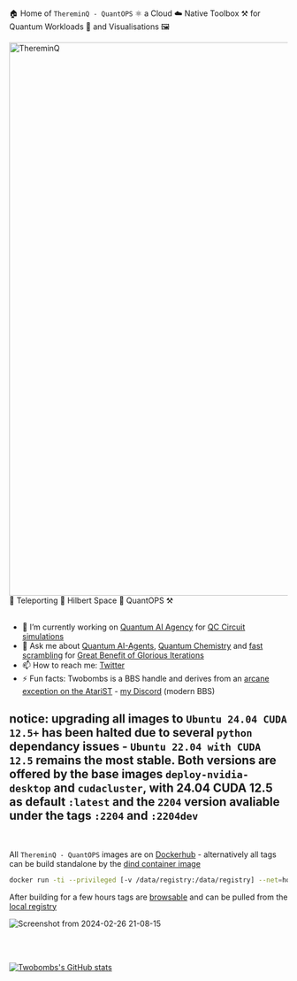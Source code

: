 🏠 Home of `ThereminQ - QuantOPS` ⚛️ a Cloud ☁️ Native Toolbox ⚒️ for Quantum Workloads 👷 and Visualisations 🖼️ 

<img width="1000" alt="ThereminQ" src="https://github.com/twobombs/thereminq-tensors/assets/12692227/a299e650-6513-43d1-afab-ba036aa5e12e">
🧭 Teleporting 🌊 Hilbert Space 🌌 QuantOPS ⚒️

<br>
<br>

- 🔭 I’m currently working on [Quantum AI Agency](https://github.com/twobombs/thereminq-llama) for [QC Circuit simulations](https://github.com/twobombs/thereminq-tensors?tab=readme-ov-file#ollama-open-interpreter-agentops-stack-for-coding-solutions)
- 💬 Ask me about [Quantum AI-Agents](https://github.com/twobombs/thereminq-tensors?tab=readme-ov-file#ollama-open-interpreter-agentops-stack-for-coding-solutions), [Quantum Chemistry](https://github.com/twobombs/thereminq-llama/tree/main) and [fast scrambling](https://youtu.be/5NhJT8rtrOM?si=T28ePIyrzEnLlbxX) for [Great Benefit of Glorious Iterations](https://youtu.be/6Y08Tt51HDQ?si=bhZs23zwc_Atm5dI)
- 📫 How to reach me: [Twitter](https://twitter.com/twobombs)
- ⚡ Fun facts: Twobombs is a BBS handle and derives from an [arcane exception on the AtariST](https://en.wikipedia.org/wiki/Bomb_(icon)#Atari_ST_TOS) - [my Discord](https://discord.gg/wG3gV6zP) (modern BBS)

## notice: upgrading all images to `Ubuntu 24.04 CUDA 12.5+` has been halted due to several `python` dependancy issues - `Ubuntu 22.04 with CUDA 12.5` remains the most stable. Both versions are offered by the base images `deploy-nvidia-desktop` and `cudacluster`, with 24.04 CUDA 12.5 as default `:latest` and the `2204` version avaliable under the tags `:2204` and `:2204dev`
<br>

All `ThereminQ - QuantOPS` images are on [Dockerhub](https://hub.docker.com/u/twobombs) - alternatively all tags can be build standalone by the [dind container image](https://github.com/twobombs/twobombs/tree/main) 
```bash
docker run -ti --privileged [-v /data/registry:/data/registry] --net=host twobombs/twobombs bash buildall.sh [reponame.sh]
````

After building for a few hours tags are [browsable](http://localhost) and can be pulled from the [local registry](http://localhost:5000)

![Screenshot from 2024-02-26 21-08-15](https://github.com/twobombs/twobombs/assets/12692227/6d12d38b-7441-4435-a94d-de860e46dc24)

<br>
<br>

[![Twobombs's GitHub stats](https://github-readme-stats.vercel.app/api?username=twobombs&theme=city_lights&show_icons=true)](https://github.com/anuraghazra/github-readme-stats)


<!--
**twobombs/twobombs** is a ✨ _special_ ✨ repository because its `README.md` (this file) appears on your GitHub profile.

Here are some ideas to get you started:

- 🔭 I’m currently working on ...
- 🌱 I’m currently learning ...
- 👯 I’m looking to collaborate on ...
- 🤔 I’m looking for help with ...
- 💬 Ask me about ...
- 📫 How to reach me: ...
- 😄 Pronouns: ...
- ⚡ Fun fact: ...
-->
